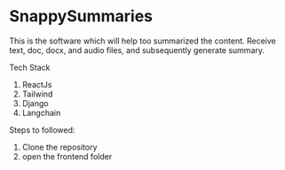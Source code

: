# SnappySummaries
This is the software which will help too summarized the content.
Receive text, doc, docx, and audio files, and subsequently generate summary.

Tech Stack 
1. ReactJs
2. Tailwind
3. Django
4. Langchain

Steps to followed:

1. Clone the repository
2. open the frontend folder
